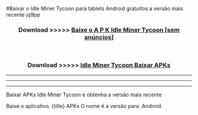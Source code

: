 #Baixar o Idle Miner Tycoon   para tablets Android gratuitos a versão mais recente jq9pp


<div align="center">
<h3>Download >>>>> <a href="https://pt-web.web.app/?pt= Idle Miner Tycoon ">Baixe o A P K Idle Miner Tycoon  [sem anúncios]</a></h3><br>

<h3>Download >>>>> <a href="https://pt-web.web.app/?pt= Idle Miner Tycoon ">Idle Miner Tycoon  Baixar APKs</a></h3>
</div>

----------------------------------------------------------

----------------------------------------------------------

----------------------------------------------------------

Baixar APKs Idle Miner Tycoon  e obtenha a versão mais recente

Baixe o aplicativo. {title} APKs O nome é a versão para .Android.


